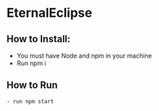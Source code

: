 # EternalEclipse

## How to Install:
  - You must have Node and npm in your machine
  - Run npm i 

## How to Run
    - run npm start

